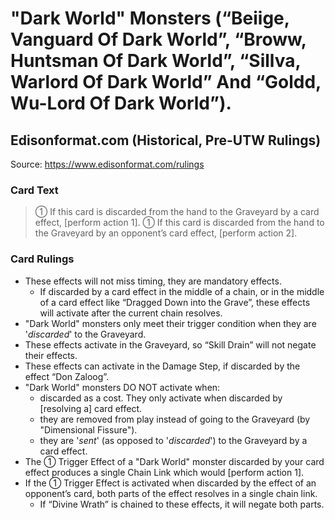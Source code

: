 # "Dark World" Monsters (“Beiige, Vanguard Of Dark World”, “Broww, Huntsman Of Dark World”, “Sillva, Warlord Of Dark World” And “Goldd, Wu-Lord Of Dark World”).

## Edisonformat.com (Historical, Pre-UTW Rulings)

Source: https://www.edisonformat.com/rulings

### Card Text

> ① If this card is discarded from the hand to the Graveyard by a card effect, \[perform action 1\]. ① If this card is discarded from the hand to the Graveyard by an opponent’s card effect, \[perform action 2\].

### Card Rulings

*   These effects will not miss timing, they are mandatory effects.
    *   If discarded by a card effect in the middle of a chain, or in the middle of a card effect like “Dragged Down into the Grave”, these effects will activate after the current chain resolves.
*   "Dark World" monsters only meet their trigger condition when they are '_discarded_' to the Graveyard.
*   These effects activate in the Graveyard, so “Skill Drain” will not negate their effects.
*   These effects can activate in the Damage Step, if discarded by the effect “Don Zaloog”.
*   "Dark World" monsters DO NOT activate when:
    *   discarded as a cost. They only activate when discarded by \[resolving a\] card effect.
    *   they are removed from play instead of going to the Graveyard (by "Dimensional Fissure").
    *   they are '_sent_' (as opposed to '_discarded_') to the Graveyard by a card effect.
*   The ① Trigger Effect of a "Dark World" monster discarded by your card effect produces a single Chain Link which would \[perform action 1\].
*   If the ① Trigger Effect is activated when discarded by the effect of an opponent’s card, both parts of the effect resolves in a single chain link.
    *   If “Divine Wrath” is chained to these effects, it will negate both parts.
